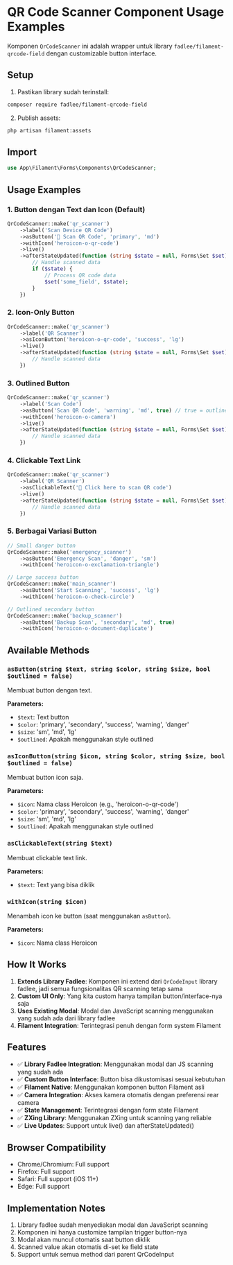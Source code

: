 # QR Code Scanner Component Usage Examples

Komponen `QrCodeScanner` ini adalah wrapper untuk library `fadlee/filament-qrcode-field` dengan customizable button interface.

## Setup

1. Pastikan library sudah terinstall:
```bash
composer require fadlee/filament-qrcode-field
```

2. Publish assets:
```bash
php artisan filament:assets
```

## Import

```php
use App\Filament\Forms\Components\QrCodeScanner;
```

## Usage Examples

### 1. Button dengan Text dan Icon (Default)

```php
QrCodeScanner::make('qr_scanner')
    ->label('Scan Device QR Code')
    ->asButton('📱 Scan QR Code', 'primary', 'md')
    ->withIcon('heroicon-o-qr-code')
    ->live()
    ->afterStateUpdated(function (string $state = null, Forms\Set $set) {
        // Handle scanned data
        if ($state) {
            // Process QR code data
            $set('some_field', $state);
        }
    })
```

### 2. Icon-Only Button

```php
QrCodeScanner::make('qr_scanner')
    ->label('QR Scanner')
    ->asIconButton('heroicon-o-qr-code', 'success', 'lg')
    ->live()
    ->afterStateUpdated(function (string $state = null, Forms\Set $set) {
        // Handle scanned data
    })
```

### 3. Outlined Button

```php
QrCodeScanner::make('qr_scanner')
    ->label('Scan Code')
    ->asButton('Scan QR Code', 'warning', 'md', true) // true = outlined
    ->withIcon('heroicon-o-camera')
    ->live()
    ->afterStateUpdated(function (string $state = null, Forms\Set $set) {
        // Handle scanned data
    })
```

### 4. Clickable Text Link

```php
QrCodeScanner::make('qr_scanner')
    ->label('QR Scanner')
    ->asClickableText('📱 Click here to scan QR code')
    ->live()
    ->afterStateUpdated(function (string $state = null, Forms\Set $set) {
        // Handle scanned data
    })
```

### 5. Berbagai Variasi Button

```php
// Small danger button
QrCodeScanner::make('emergency_scanner')
    ->asButton('Emergency Scan', 'danger', 'sm')
    ->withIcon('heroicon-o-exclamation-triangle')

// Large success button  
QrCodeScanner::make('main_scanner')
    ->asButton('Start Scanning', 'success', 'lg')
    ->withIcon('heroicon-o-check-circle')

// Outlined secondary button
QrCodeScanner::make('backup_scanner')
    ->asButton('Backup Scan', 'secondary', 'md', true)
    ->withIcon('heroicon-o-document-duplicate')
```

## Available Methods

### `asButton(string $text, string $color, string $size, bool $outlined = false)`
Membuat button dengan text.

**Parameters:**
- `$text`: Text button
- `$color`: 'primary', 'secondary', 'success', 'warning', 'danger'  
- `$size`: 'sm', 'md', 'lg'
- `$outlined`: Apakah menggunakan style outlined

### `asIconButton(string $icon, string $color, string $size, bool $outlined = false)`
Membuat button icon saja.

**Parameters:**
- `$icon`: Nama class Heroicon (e.g., 'heroicon-o-qr-code')
- `$color`: 'primary', 'secondary', 'success', 'warning', 'danger'
- `$size`: 'sm', 'md', 'lg'  
- `$outlined`: Apakah menggunakan style outlined

### `asClickableText(string $text)`
Membuat clickable text link.

**Parameters:**
- `$text`: Text yang bisa diklik

### `withIcon(string $icon)`
Menambah icon ke button (saat menggunakan `asButton`).

**Parameters:**
- `$icon`: Nama class Heroicon

## How It Works

1. **Extends Library Fadlee**: Komponen ini extend dari `QrCodeInput` library fadlee, jadi semua fungsionalitas QR scanning tetap sama
2. **Custom UI Only**: Yang kita custom hanya tampilan button/interface-nya saja
3. **Uses Existing Modal**: Modal dan JavaScript scanning menggunakan yang sudah ada dari library fadlee
4. **Filament Integration**: Terintegrasi penuh dengan form system Filament

## Features

- ✅ **Library Fadlee Integration**: Menggunakan modal dan JS scanning yang sudah ada
- ✅ **Custom Button Interface**: Button bisa dikustomisasi sesuai kebutuhan  
- ✅ **Filament Native**: Menggunakan komponen button Filament asli
- ✅ **Camera Integration**: Akses kamera otomatis dengan preferensi rear camera
- ✅ **State Management**: Terintegrasi dengan form state Filament
- ✅ **ZXing Library**: Menggunakan ZXing untuk scanning yang reliable
- ✅ **Live Updates**: Support untuk live() dan afterStateUpdated()

## Browser Compatibility

- Chrome/Chromium: Full support
- Firefox: Full support  
- Safari: Full support (iOS 11+)
- Edge: Full support

## Implementation Notes

1. Library fadlee sudah menyediakan modal dan JavaScript scanning
2. Komponen ini hanya customize tampilan trigger button-nya
3. Modal akan muncul otomatis saat button diklik
4. Scanned value akan otomatis di-set ke field state
5. Support untuk semua method dari parent QrCodeInput
